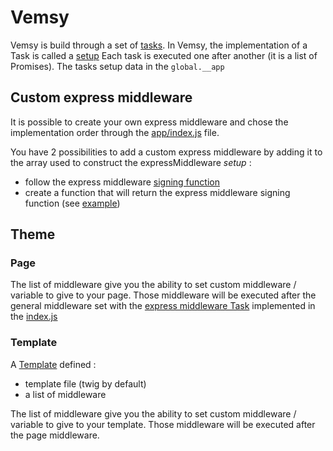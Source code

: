 # Vemsy

Vemsy is build through a set of [tasks](https://www.npmjs.com/package/middleware-setup).
In Vemsy, the implementation of a Task is called a [setup](https://github.com/jadok/vemsy/tree/master/src/setup/index.js)
Each task is executed one after another (it is a list of Promises).
The tasks setup data in the `global.__app`

## Custom express middleware

It is possible to create your own express middleware and chose the implementation order through the [app/index.js](https://github.com/jadok/vemsy/tree/master/example/app/index.js) file.

You have 2 possibilities to add a custom express middleware by adding it to the array used to construct the expressMiddleware _setup_ :

- follow the express middleware [signing function](https://github.com/jadok/vemsy/tree/master/src/type/middleware.js)
- create a function that will return the express middleware signing function (see [example](https://github.com/jadok/vemsy/tree/master/src/middleware/routing-file.js))

## Theme

### Page

The list of middleware give you the ability to set custom middleware / variable to give to your page. Those middleware will be executed after the general middleware set with the [express middleware Task](https://github.com/jadok/vemsy/tree/master/src/setup/express-middleware.js) implemented in the [index.js](https://github.com/jadok/vemsy/tree/master/example/app/index.js)

### Template

A [Template](https://github.com/jadok/vemsy/tree/master/src/type/template.js) defined :

- template file (twig by default)
- a list of middleware

The list of middleware give you the ability to set custom middleware / variable to give to your template. Those middleware will be executed after the page middleware.
